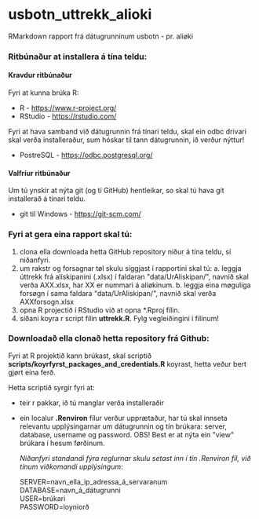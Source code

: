 # usbotn_uttrekk_alioki
RMarkdown rapport frá dátugrunninum usbotn - pr. aliøki


### Ritbúnaður at installera á tína teldu:

#### Kravdur ritbúnaður

Fyri at kunna brúka R:

* R - https://www.r-project.org/
* RStudio - https://rstudio.com/

Fyri at hava samband við dátugrunnin frá tínari teldu, skal ein odbc drivari skal verða installeraður, sum hóskar til tann dátugrunnin, ið verður nýttur!

* PostreSQL - https://odbc.postgresql.org/

#### Valfríur ritbúnaður

Um tú ynskir at nýta git (og tí GitHub) hentleikar, so skal tú hava git installerað á tínari teldu.

* git til Windows - https://git-scm.com/


### Fyri at gera eina rapport skal tú:

1. clona ella downloada hetta GitHub repository niður á tína teldu, sí niðanfyri.
2. um rakstr og forsagnar tøl skulu síggjast í rapportini skal tú:
      a. leggja úttrekk frá aliskipanini (.xlsx) í faldaran "data/UrAliskipan/", navnið skal verða AXX.xlsx, har XX er nummari á aliøkinum.
      b. leggja eina møguliga forsøgn í sama faldara "data/UrAliskipan/", navnið skal verða AXXforsogn.xlsx
3. opna R projectið í RStudio við at opna *.Rproj fílin.
4. síðani koyra r script fílin **uttrekk.R**. Fylg vegleiðingini í fílinum!


### Downloadað ella clonað hetta repository frá Github:

Fyri at R projektið kann brúkast, skal scriptið **scripts/koyrfyrst_packages_and_credentials.R** koyrast, hetta veður bert gjørt eina ferð.

Hetta scriptið syrgir fyri at:

* teir r pakkar, ið tú manglar verða installeraðir
* ein localur **.Renviron** fílur verður upprætaður, har tú skal innseta relevantu upplýsingarnar um dátugrunnin og tín brúkara: server, database, username og password. OBS! Best er at nýta ein "view" brúkara í hesum førðinum.

    *Niðanfyri standandi fýra reglurnar skulu setast inn í tín .Renviron fíl, við tínum viðkomandi upplýsingum*:

    SERVER=navn_ella_ip_adressa_á_servaranum  
    DATABASE=navn_á_dátugrunni  
    USER=brúkari  
    PASSWORD=loyniorð  


